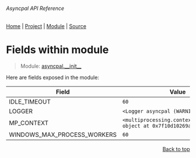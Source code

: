 ###### Asyncpal API Reference
[Home](/docs/api/README.md) | [Project](/README.md) | [Module](/docs/api/modules/asyncpal/__init__/README.md) | [Source](/asyncpal/__init__.py)

# Fields within module
> Module: [asyncpal.\_\_init\_\_](/docs/api/modules/asyncpal/__init__/README.md)

Here are fields exposed in the module:

| Field | Value |
| --- | --- |
| IDLE\_TIMEOUT | `60` |
| LOGGER | `<Logger asyncpal (WARNING)>` |
| MP\_CONTEXT | `<multiprocessing.context.SpawnContext object at 0x7f10d10269a0>` |
| WINDOWS\_MAX\_PROCESS\_WORKERS | `60` |

<p align="right"><a href="#asyncpal-api-reference">Back to top</a></p>
